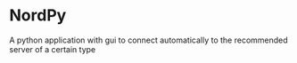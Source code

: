 # NordPy
A python application with gui to connect automatically to the recommended server of a certain type

